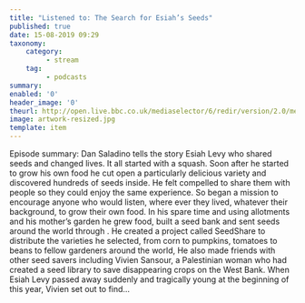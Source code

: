 ```yaml
---
title: "Listened to: The Search for Esiah’s Seeds"
published: true
date: 15-08-2019 09:29
taxonomy:
    category:
         - stream
    tag:
         - podcasts
summary:
enabled: '0'
header_image: '0'
theurl: http://open.live.bbc.co.uk/mediaselector/6/redir/version/2.0/mediaset/audio-nondrm-download/proto/http/vpid/p07jsngc.mp3
image: artwork-resized.jpg
template: item
---
```

 
Episode summary: Dan Saladino tells the story Esiah Levy who shared seeds and changed lives. It all started with a squash. Soon after he started to grow his own food he cut open a particularly delicious variety and discovered hundreds of seeds inside. He felt compelled to share them with people so they could enjoy the same experience. So began a mission to encourage anyone who would listen, where ever they lived, whatever their background, to grow their own food. In his spare time and using allotments and his mother’s garden he grew food, built a seed bank and sent seeds around the world through . He created a project called SeedShare to distribute the varieties he selected, from corn to pumpkins, tomatoes to beans to fellow gardeners around the world, He also made friends with other seed savers including Vivien Sansour, a Palestinian woman who had created a seed library to save disappearing crops on the West Bank. When Esiah Levy passed away suddenly and tragically young at the beginning of this year, Vivien set out to find…
